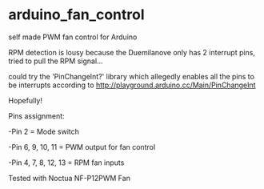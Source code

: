 # arduino_fan_control
self made PWM fan control for Arduino 

RPM detection is lousy because the Duemilanove only has 2 interrupt pins, tried to pull the RPM signal...

could try the 'PinChangeInt?' library which allegedly enables all the pins to be interrupts according to http://playground.arduino.cc/Main/PinChangeInt

Hopefully!

Pins assignment:

-Pin 2 = Mode switch

-Pin 6, 9, 10, 11 = PWM output for fan control

-Pin 4, 7, 8, 12, 13 = RPM fan inputs

Tested with Noctua NF-P12PWM Fan
